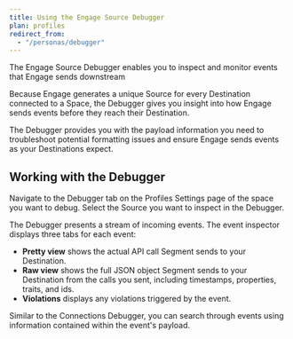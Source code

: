```yaml
---
title: Using the Engage Source Debugger
plan: profiles
redirect_from:
  - "/personas/debugger"
---
```


The Engage Source Debugger enables you to inspect and monitor events that Engage sends downstream

Because Engage generates a unique Source for every Destination connected to a Space, the Debugger gives you insight into how Engage sends events before they reach their Destination.

The Debugger provides you with the payload information you need to troubleshoot potential formatting issues and ensure Engage sends events as your Destinations expect.

## Working with the Debugger

Navigate to the Debugger tab on the Profiles Settings page of the space you want to debug. Select the Source you want to inspect in the Debugger.

The Debugger presents a stream of incoming events. The event inspector displays three tabs for each event:

* **Pretty view** shows the actual API call Segment sends to your Destination.
* **Raw view** shows the full JSON object Segment sends to your Destination from the calls you sent, including timestamps, properties, traits, and ids.
* **Violations** displays any violations triggered by the event.

Similar to the Connections Debugger, you can search through events using information contained within the event's payload.
